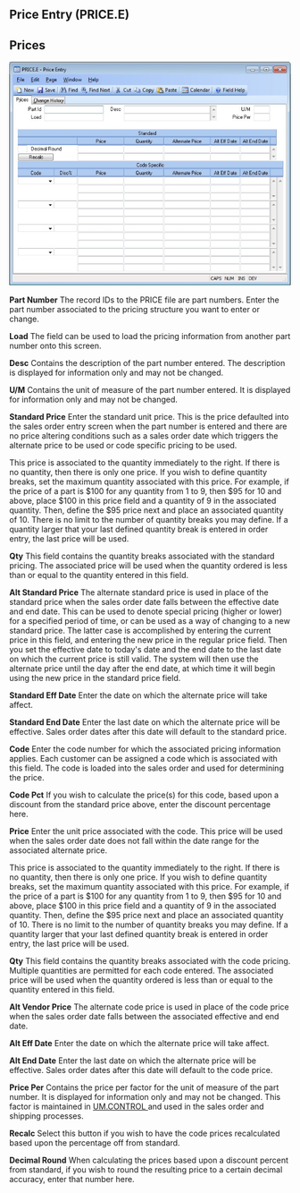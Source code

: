 ##  Price Entry (PRICE.E)

<PageHeader />

##  Prices

![](./PRICE-E-1.jpg)

**Part Number** The record IDs to the PRICE file are part numbers. Enter the
part number associated to the pricing structure you want to enter or change.  
  
**Load** The field can be used to load the pricing information from another
part number onto this screen.  
  
**Desc** Contains the description of the part number entered. The description
is displayed for information only and may not be changed.  
  
**U/M** Contains the unit of measure of the part number entered. It is
displayed for information only and may not be changed.  
  
**Standard Price** Enter the standard unit price. This is the price defaulted
into the sales order entry screen when the part number is entered and there
are no price altering conditions such as a sales order date which triggers the
alternate price to be used or code specific pricing to be used.  
  
This price is associated to the quantity immediately to the right. If there is
no quantity, then there is only one price. If you wish to define quantity
breaks, set the maximum quantity associated with this price. For example, if
the price of a part is $100 for any quantity from 1 to 9, then $95 for 10 and
above, place $100 in this price field and a quantity of 9 in the associated
quantity. Then, define the $95 price next and place an associated quantity of
10. There is no limit to the number of quantity breaks you may define. If a
quantity larger that your last defined quantity break is entered in order
entry, the last price will be used.  
  
**Qty** This field contains the quantity breaks associated with the standard
pricing. The associated price will be used when the quantity ordered is less
than or equal to the quantity entered in this field.  
  
**Alt Standard Price** The alternate standard price is used in place of the
standard price when the sales order date falls between the effective date and
end date. This can be used to denote special pricing (higher or lower) for a
specified period of time, or can be used as a way of changing to a new
standard price. The latter case is accomplished by entering the current price
in this field, and entering the new price in the regular price field. Then you
set the effective date to today's date and the end date to the last date on
which the current price is still valid. The system will then use the alternate
price until the day after the end date, at which time it will begin using the
new price in the standard price field.  
  
**Standard Eff Date** Enter the date on which the alternate price will take
affect.  
  
**Standard End Date** Enter the last date on which the alternate price will be
effective. Sales order dates after this date will default to the standard
price.  
  
**Code** Enter the code number for which the associated pricing information
applies. Each customer can be assigned a code which is associated with this
field. The code is loaded into the sales order and used for determining the
price.  
  
**Code Pct** If you wish to calculate the price(s) for this code, based upon a
discount from the standard price above, enter the discount percentage here.  
  
**Price** Enter the unit price associated with the code. This price will be
used when the sales order date does not fall within the date range for the
associated alternate price.  
  
This price is associated to the quantity immediately to the right. If there is
no quantity, then there is only one price. If you wish to define quantity
breaks, set the maximum quantity associated with this price. For example, if
the price of a part is $100 for any quantity from 1 to 9, then $95 for 10 and
above, place $100 in this price field and a quantity of 9 in the associated
quantity. Then, define the $95 price next and place an associated quantity of
10. There is no limit to the number of quantity breaks you may define. If a
quantity larger that your last defined quantity break is entered in order
entry, the last price will be used.  
  
**Qty** This field contains the quantity breaks associated with the code
pricing. Multiple quantities are permitted for each code entered. The
associated price will be used when the quantity ordered is less than or equal
to the quantity entered in this field.  
  
**Alt Vendor Price** The alternate code price is used in place of the code
price when the sales order date falls between the associated effective and end
date.  
  
**Alt Eff Date** Enter the date on which the alternate price will take affect.  
  
**Alt End Date** Enter the last date on which the alternate price will be
effective. Sales order dates after this date will default to the code price.  
  
**Price Per** Contains the price per factor for the unit of measure of the part number. It is displayed for information only and may not be changed. This factor is maintained in [ UM.CONTROL ](../../../../../../../../../../rover/AP-OVERVIEW/AP-ENTRY/AP-E/AP-E-1/MSHIP-E/MSHIP-E-2/Parts-E/PARTS-E-1/UM-CONTROL) and used in the sales order and shipping processes.   
  
**Recalc** Select this button if you wish to have the code prices recalculated
based upon the percentage off from standard.  
  
**Decimal Round** When calculating the prices based upon a discount percent
from standard, if you wish to round the resulting price to a certain decimal
accuracy, enter that number here.  
  
  
<badge text= "Version 8.10.57" vertical="middle" />

<PageFooter />